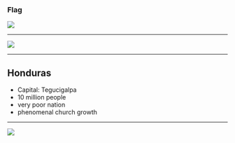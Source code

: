 ### Flag

![](https://upload.wikimedia.org/wikipedia/commons/1/17/Flag_of_Honduras_used_by_the_UNAH.svg)

---

![](https://upload.wikimedia.org/wikipedia/commons/0/0c/HND_orthographic.svg)

---

## Honduras

- Capital: Tegucigalpa
- 10 million people
- very poor nation
- phenomenal church growth

---

![](https://player.vimeo.com/video/41021647)
